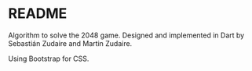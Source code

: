# README #

Algorithm to solve the 2048 game. Designed and implemented in Dart by Sebastián Zudaire and Martin Zudaire.

Using Bootstrap for CSS.